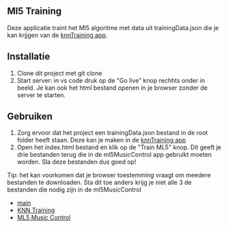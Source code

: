 ## Ml5 Training

Deze applicatie traint het Ml5 algoritme met data uit trainingData.json die je kan krjjgen van de [knnTraining app](https://github.com/olevanderheiden/porgrammeren8Opdracht2/tree/KNNTraining).

## Installatie

1. Clone dit project met git clone
2. Start server: in vs code druk op de "Go live" knop rechhts onder in beeld. Je kan ook het html bestand openen in je browser zonder de server te starten.

## Gebruiken

1. Zorg ervoor dat het project een trainingData.json bestand in de root folder heeft staan. Deze kan je maken in de [knnTraining app](https://github.com/olevanderheiden/porgrammeren8Opdracht2/tree/KNNTraining)
2. Open het index.html bestand en klik op de "Train ML5" knop. Dit geeft je drie bestanden terug die in de ml5MusicControl app gebruikt moeten worden. Sla deze bestanden dus goed op!

Tip: het kan voorkomen dat je browser toestemming vraagt om meedere bestanden te downloaden. Sta dit toe anders krijg je niet alle 3 de bestanden die nodig zijn in de ml5MusicControl

- [main](https://github.com/olevanderheiden/porgrammeren8Opdracht2/tree/main)
- [KNN Training](https://github.com/olevanderheiden/porgrammeren8Opdracht2/tree/KNNTraining)
- [ML5 Music Control](https://github.com/olevanderheiden/porgrammeren8Opdracht2/tree/musicControlMl5)
